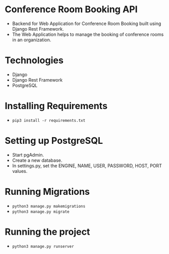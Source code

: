 # Conference Room Booking API

* Backend for Web Application for Conference Room Booking built using Django Rest Framework.
* The Web Application helps to manage the booking of conference rooms in an organization.

# Technologies

* Django
* Django Rest Framework
* PostgreSQL

# Installing Requirements

* `pip3 install -r requirements.txt`

# Setting up PostgreSQL

* Start pgAdmin.
* Create a new database.
* In settings.py, set the ENGINE, NAME, USER, PASSWORD, HOST, PORT values.

# Running Migrations

* `python3 manage.py makemigrations`
* `python3 manage.py migrate`

# Running the project

* `python3 manage.py runserver`
